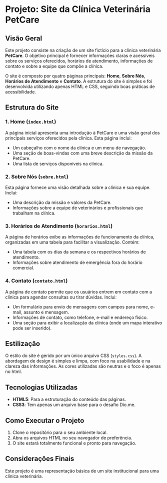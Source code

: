 # Projeto: Site da Clínica Veterinária PetCare

## Visão Geral

Este projeto consiste na criação de um site fictício para a clínica veterinária **PetCare**. O objetivo principal é fornecer informações claras e acessíveis sobre os serviços oferecidos, horários de atendimento, informações de contato e sobre a equipe que compõe a clínica.

O site é composto por quatro páginas principais: **Home**, **Sobre Nós**, **Horários de Atendimento** e **Contato**. A estrutura do site é simples e foi desenvolvida utilizando apenas HTML e CSS, seguindo boas práticas de acessibilidade.

## Estrutura do Site

### 1. Home (`index.html`)

A página inicial apresenta uma introdução à PetCare e uma visão geral dos principais serviços oferecidos pela clínica. Esta página inclui:
- Um cabeçalho com o nome da clínica e um menu de navegação.
- Uma seção de boas-vindas com uma breve descrição da missão da PetCare.
- Uma lista de serviços disponíveis na clínica.

### 2. Sobre Nós (`sobre.html`)

Esta página fornece uma visão detalhada sobre a clínica e sua equipe. Inclui:
- Uma descrição da missão e valores da PetCare.
- Informações sobre a equipe de veterinários e profissionais que trabalham na clínica.

### 3. Horários de Atendimento (`horarios.html`)

A página de horários exibe as informações de funcionamento da clínica, organizadas em uma tabela para facilitar a visualização. Contém:
- Uma tabela com os dias da semana e os respectivos horários de atendimento.
- Informações sobre atendimento de emergência fora do horário comercial.

### 4. Contato (`contato.html`)

A página de contato permite que os usuários entrem em contato com a clínica para agendar consultas ou tirar dúvidas. Inclui:
- Um formulário para envio de mensagens com campos para nome, e-mail, assunto e mensagem.
- Informações de contato, como telefone, e-mail e endereço físico.
- Uma seção para exibir a localização da clínica (onde um mapa interativo pode ser inserido).

## Estilização

O estilo do site é gerido por um único arquivo CSS (`styles.css`). A abordagem de design é simples e limpa, com foco na usabilidade e na clareza das informações. As cores utilizadas são neutras e o foco é apenas no html.

## Tecnologias Utilizadas

- **HTML5**: Para a estruturação do conteúdo das páginas.
- **CSS3**: Tem apenas um arquivo base para o desafio Dio.me.

## Como Executar o Projeto

1. Clone o repositório para o seu ambiente local.
2. Abra os arquivos HTML no seu navegador de preferência.
3. O site estará totalmente funcional e pronto para navegação.

## Considerações Finais

Este projeto é uma representação básica de um site institucional para uma clínica veterinária.
